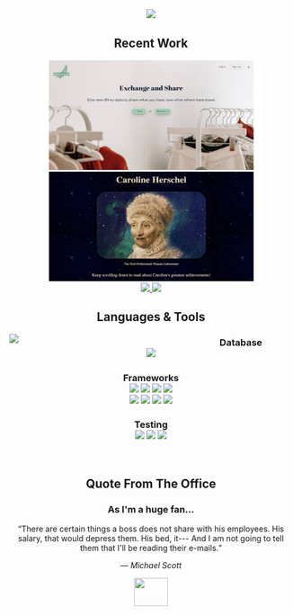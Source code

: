 <div align='center'>
   <img src="https://media.giphy.com/media/uMTyymkLjRQ8ribNNP/giphy.gif" width=220/>
   <h2> Recent Work </h2>
</div>
   
<div align=center>
  <img src="./img/reloved.JPEG" height=195 width=395/>
<img src="./img/tribute.JPEG" height=195 width=395 />
  </div>

<div align=center>
    <a href="https://github.com/sandiskolarczyk/ReLoved">
      <img src="https://github-readme-stats.vercel.app/api/pin/?username=sandiskolarczyk&repo=ReLoved&theme=outrun">
    </a>
    <a href="https://github.com/sandiskolarczyk/Tribute-Page">
      <img src="https://github-readme-stats.vercel.app/api/pin/?username=sandiskolarczyk&repo=Tribute-Page&theme=outrun">
    </a>
</div>
  
<div align=center>
   <h2>Languages & Tools</h2>

   <img align="left" src="https://github-readme-stats.vercel.app/api/top-langs/?username=sandiskolarczyk&theme=aura&hide_border=true" width=320 padding-left=20 margin-left=20/>

   <h3>Database

   <div>
      <img src="https://img.shields.io/badge/PostgreSQL-316192?style=for-the-badge&logo=postgresql&logoColor=white" />
   </div></h3>

   <h3>Frameworks

   <div>
      <img src="https://img.shields.io/badge/Ant%20Design-1890FF?style=for-the-badge&logo=antdesign&logoColor=white" />
      <img src="https://img.shields.io/badge/Chakra--UI-319795?style=for-the-badge&logo=chakra-ui&logoColor=white" />
      <img src="https://img.shields.io/badge/Express.js-000000?style=for-the-badge&logo=express&logoColor=white" />
      <img src="https://img.shields.io/badge/next.js-000000?style=for-the-badge&logo=nextdotjs&logoColor=white" />
      <br>
      <img src="https://img.shields.io/badge/Node.js-339933?style=for-the-badge&logo=nodedotjs&logoColor=white" />
      <img src="https://img.shields.io/badge/npm-CB3837?style=for-the-badge&logo=npm&logoColor=white" />
      <img src="https://img.shields.io/badge/React-20232A?style=for-the-badge&logo=react&logoColor=61DAFB" />
      <img src="https://img.shields.io/badge/React_Router-CA4245?style=for-the-badge&logo=react-router&logoColor=white" />
   </div></h3>

  <h3>Testing

   <div>
      <img src="https://img.shields.io/badge/Cypress-17202C?style=for-the-badge&logo=cypress&logoColor=white" />
      <img src="https://img.shields.io/badge/Jest-C21325?style=for-the-badge&logo=jest&logoColor=white" />
       <img src="https://img.shields.io/badge/Postman-FF6C37?style=for-the-badge&logo=Postman&logoColor=white" />
   </div></h3>
</div>

<br>

<div align=center>
   <h2>Quote From The Office</h2>
</div>

<div align=center>
  <h3>As I'm a huge fan...</h3>
   
  <q>There are certain things a boss does not share with his employees. His salary, that would depress them. His bed, it--- And I am not going to tell them that I'll be reading their e-mails.</q>

&mdash; <cite>Michael Scott</cite>

   <img src="https://media.giphy.com/media/tg78WUatYcK5OQhPot/giphy.gif" width=60 height=50/>
</div>
